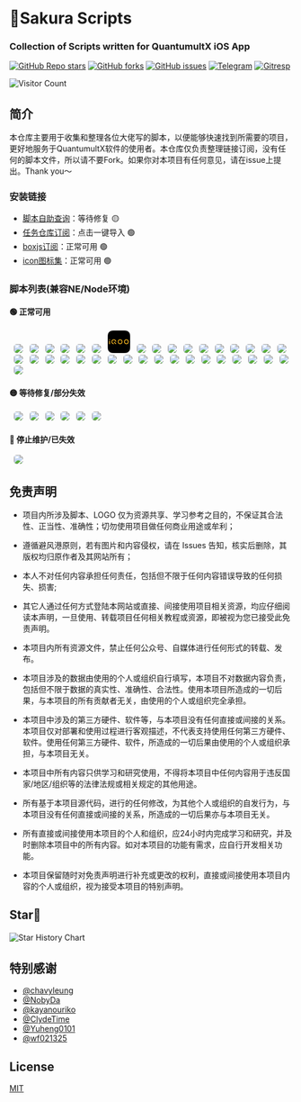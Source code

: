 <h1>🌸Sakura Scripts</h1>
<h3>Collection of Scripts written for QuantumultX iOS App </h4>
<a href="https://github.com/Sliverkiss/QuantumultX/stargazers"><img alt="GitHub Repo stars" src="https://img.shields.io/github/stars/Sliverkiss/QuantumultX?color=yellow&logo=riseup&logoColor=yellow&style=flat-square"></a>
<a href="https://github.com/Sliverkiss/QuantumultX/network/members"><img alt="GitHub forks" src="https://img.shields.io/github/forks/Sliverkiss/QuantumultX?color=orange&style=flat-square"></a>
<a href="https://github.com/Sliverkiss/QuantumultX/issues"><img alt="GitHub issues" src="https://img.shields.io/github/issues/Sliverkiss/QuantumultX?color=red&style=flat-square"></a>
<a href="https://t.me/sliverkiss_blog"><img alt="Telegram" src="https://img.shields.io/badge/chat-telegram-blue.svg?logo=telegram&style=flat-square"/></a> 
<a href="https://api.gitsponsors.com/api/badge/link?p=KNpE97wDO7Yf7sd9W2rde+FDV5d64ZxFNiu4acyEGO62xROODkWlEc9RMpHPkfkb0mLi9srnwYJf/DthoHLe1DCeJrs3rGu+jmk8YM7V/tbxYTTK5DCwknH+0K7IAOOxNJZotHM7Bn857Xxw7lk/qw=="><img alt="Gitresp" src="https://api.gitsponsors.com/api/badge/img?id=701287409"/></a> 

![Visitor Count](https://profile-counter.glitch.me/Sliverkiss/count.svg) 

## 简介

本仓库主要用于收集和整理各位大佬写的脚本，以便能够快速找到所需要的项目，更好地服务于QuantumultX软件的使用者。本仓库仅负责整理链接订阅，没有任何的脚本文件，所以请不要Fork。如果你对本项目有任何意见，请在issue上提出。Thank you～

### 安装链接
- [脚本自助查询](http://sliverkiss.free.hr/QuantumultX/)：等待修复 🟡 
- [任务仓库订阅](https://quantumult.app/x/open-app/ui?module=gallery&type=task&action=add&content=%5B%0A%20%20%20%20%22https%3A%2F%2Fgithub.arka.us.kg%2FSliverkiss%2Fwaf%2Fmain%2Fsliverkiss.gallery.json%22%0A%5D)：点击一键导入 🟢
- [boxjs订阅](https://gist.githubusercontent.com/Sliverkiss/18bd01be356360a8065a21ea71685ad3/raw/sliverkiss.boxjs.json)：正常可用 🟢
- [icon图标集](https://raw.githubusercontent.com/Sliverkiss/QuantumultX/main/sliverkiss.icons.json)：正常可用 🟢

### 脚本列表(兼容NE/Node环境)

#### 🟢 正常可用
&nbsp;&nbsp;<img src="https://raw.githubusercontent.com/Sliverkiss/QuantumultX/main/icon/pgsh.png" style="border-radius: 5px;" width="40px">
&nbsp;&nbsp;<img src="https://raw.githubusercontent.com/Guding88/Script/main/bawangchaji/bwcj.png" style="border-radius: 5px;" width="40px">
&nbsp;&nbsp;<img src="https://raw.githubusercontent.com/Sliverkiss/QuantumultX/main/icon/Hsay.png" style="border-radius: 5px;" width="40px">
&nbsp;&nbsp;<img src="https://raw.githubusercontent.com/Sliverkiss/QuantumultX/main/icon/tpt.png" style="border-radius: 5px;" width="40px">
&nbsp;&nbsp;<img src="https://raw.githubusercontent.com/Sliverkiss/QuantumultX/main/icon/yht.png" style="border-radius: 5px;" width="40px">
&nbsp;&nbsp;<img src="https://raw.githubusercontent.com/Sliverkiss/QuantumultX/main/icon/Dlm.png" style="border-radius: 5px;" width="40px">
&nbsp;&nbsp;<img src="https://raw.githubusercontent.com/czy13724/LeviIcons/main/leviicons/iqooc.png" style="border-radius: 5px;" width="40px">
&nbsp;&nbsp;<img src="https://raw.githubusercontent.com/Sliverkiss/QuantumultX/main/icon/bgps.png" style="border-radius: 5px;" width="40px">
&nbsp;&nbsp;<img src="https://raw.githubusercontent.com/Sliverkiss/QuantumultX/main/icon/ydyp.png" style="border-radius: 5px;" width="40px">
&nbsp;&nbsp;<img src="https://raw.githubusercontent.com/Sliverkiss/QuantumultX/main/icon/jsb.png" style="border-radius: 5px;" width="40px">
&nbsp;&nbsp;<img src="https://raw.githubusercontent.com/Sliverkiss/QuantumultX/main/icon/netflixgc.png" style="border-radius: 5px;" width="40px">
&nbsp;&nbsp;<img src="https://raw.githubusercontent.com/Sliverkiss/QuantumultX/main/icon/Zmhy.png" style="border-radius: 5px;" width="40px">
&nbsp;&nbsp;<img src="https://raw.githubusercontent.com/Sliverkiss/QuantumultX/main/icon/heytea.png" style="border-radius: 5px;" width="40px">
&nbsp;&nbsp;<img src="https://raw.githubusercontent.com/Sliverkiss/QuantumultX/main/icon/zbs.png" style="border-radius: 5px;" width="40px">
&nbsp;&nbsp;<img src="https://raw.githubusercontent.com/Sliverkiss/QuantumultX/main/icon/zgrb.png" style="border-radius: 5px;" width="40px">
&nbsp;&nbsp;<img src="https://raw.githubusercontent.com/Sliverkiss/QuantumultX/main/icon/Wzyd.png" style="border-radius: 5px;" width="40px">
&nbsp;&nbsp;<img src="https://raw.githubusercontent.com/Sliverkiss/QuantumultX/main/icon/mxbc.png" style="border-radius: 5px;" width="40px">
&nbsp;&nbsp;<img src="https://raw.githubusercontent.com/Sliverkiss/QuantumultX/main/icon/rbxj.png" style="border-radius: 5px;" width="40px">
&nbsp;&nbsp;<img src="https://raw.githubusercontent.com/Sliverkiss/QuantumultX/main/icon/picc.png" style="border-radius: 5px;" width="40px">
&nbsp;&nbsp;<img src="https://raw.githubusercontent.com/Sliverkiss/QuantumultX/main/icon/yhss.png" style="border-radius: 5px;" width="40px">
&nbsp;&nbsp;<img src="https://raw.githubusercontent.com/Sliverkiss/QuantumultX/main/icon/Michelin.png" style="border-radius: 5px;" width="40px">
&nbsp;&nbsp;<img src="https://raw.githubusercontent.com/Sliverkiss/QuantumultX/main/icon/Hldc.png" style="border-radius: 5px;" width="40px">
&nbsp;&nbsp;<img src="https://raw.githubusercontent.com/Sliverkiss/QuantumultX/main/icon/Midea.png" style="border-radius: 5px;" width="40px">
&nbsp;&nbsp;<img src="https://raw.githubusercontent.com/Sliverkiss/QuantumultX/main/icon/Kbj.png" style="border-radius: 5px;" width="40px">
&nbsp;&nbsp;<img src="https://raw.githubusercontent.com/Sliverkiss/QuantumultX/main/icon/Hxek.png" style="border-radius: 5px;" width="40px">
&nbsp;&nbsp;<img src="https://raw.githubusercontent.com/Sliverkiss/QuantumultX/main/icon/Bnmdhg.png" style="border-radius: 5px;" width="40px">
&nbsp;&nbsp;<img src="https://raw.githubusercontent.com/Sliverkiss/QuantumultX/main/icon/Ysf.png" style="border-radius: 5px;" width="40px">
&nbsp;&nbsp;<img src="https://raw.githubusercontent.com/Sliverkiss/QuantumultX/main/icon/Cqxhsd.png" style="border-radius: 5px;" width="40px">
&nbsp;&nbsp;<img src="https://raw.githubusercontent.com/Sliverkiss/QuantumultX/main/icon/qtx.png" style="border-radius: 5px;" width="40px">
&nbsp;&nbsp;<img src="https://raw.githubusercontent.com/Sliverkiss/QuantumultX/main/icon/Quark.png" style="border-radius: 5px;" width="40px">
&nbsp;&nbsp;<img src="https://raw.githubusercontent.com/Sliverkiss/QuantumultX/main/icon/Switch.png" style="border-radius: 5px;" width="40px">
&nbsp;&nbsp;<img src="https://raw.githubusercontent.com/Sliverkiss/QuantumultX/main/icon/Stlxz.png" style="border-radius: 5px;" width="40px">
&nbsp;&nbsp;<img src="https://raw.githubusercontent.com/Sliverkiss/QuantumultX/main/icon/Hax.png" style="border-radius: 5px;" width="40px">
&nbsp;&nbsp;<img src="https://raw.githubusercontent.com/Sliverkiss/QuantumultX/main/icon/missevan.png" style="border-radius: 5px;" width="40px">
&nbsp;&nbsp;<img src="https://raw.githubusercontent.com/Sliverkiss/QuantumultX/main/icon/naixue.png" style="border-radius: 5px;" width="40px">
&nbsp;&nbsp;<img src="https://raw.githubusercontent.com/Sliverkiss/QuantumultX/main/icon/Dmzj.png" style="border-radius: 5px;" width="40px">
#### 🟡 等待修复/部分失效
&nbsp;&nbsp;<img src="https://raw.githubusercontent.com/Sliverkiss/QuantumultX/main/icon/xxyx.png" style="border-radius: 5px;" width="40px">
&nbsp;&nbsp;<img src="https://raw.githubusercontent.com/fmz200/wool_scripts/main/icons/apps/AliYunDrive.png" style="border-radius: 5px;" width="40px">
&nbsp;&nbsp;<img src="https://raw.githubusercontent.com/Sliverkiss/QuantumultX/main/icon/zippo.png" style="border-radius: 5px;" width="40px">
&nbsp;&nbsp;<img src="https://raw.githubusercontent.com/Sliverkiss/QuantumultX/main/icon/Linovel.png" style="border-radius: 5px;" width="40px">
&nbsp;&nbsp;<img src="https://raw.githubusercontent.com/fmz200/wool_scripts/main/icons/apps/ccbLife.jpg" style="border-radius: 5px;" width="40px">
&nbsp;&nbsp;<img src="https://raw.githubusercontent.com/Sliverkiss/QuantumultX/main/icon/xmApp.png" style="border-radius: 5px;" width="40px">
#### 🔴 停止维护/已失效
&nbsp;&nbsp;<img src="https://raw.githubusercontent.com/Sliverkiss/QuantumultX/main/icon/Cwm.png" style="border-radius: 5px;" width="40px">


 ## 免责声明
* 项目内所涉及脚本、LOGO 仅为资源共享、学习参考之目的，不保证其合法性、正当性、准确性；切勿使用项目做任何商业用途或牟利；

* 遵循避风港原则，若有图片和内容侵权，请在 Issues 告知，核实后删除，其版权均归原作者及其网站所有；
* 本人不对任何内容承担任何责任，包括但不限于任何内容错误导致的任何损失、损害;
* 其它人通过任何方式登陆本网站或直接、间接使用项目相关资源，均应仔细阅读本声明，一旦使用、转载项目任何相关教程或资源，即被视为您已接受此免责声明。

* 本项目内所有资源文件，禁止任何公众号、自媒体进行任何形式的转载、发布。

* 本项目涉及的数据由使用的个人或组织自行填写，本项目不对数据内容负责，包括但不限于数据的真实性、准确性、合法性。使用本项目所造成的一切后果，与本项目的所有贡献者无关，由使用的个人或组织完全承担。

* 本项目中涉及的第三方硬件、软件等，与本项目没有任何直接或间接的关系。本项目仅对部署和使用过程进行客观描述，不代表支持使用任何第三方硬件、软件。使用任何第三方硬件、软件，所造成的一切后果由使用的个人或组织承担，与本项目无关。

* 本项目中所有内容只供学习和研究使用，不得将本项目中任何内容用于违反国家/地区/组织等的法律法规或相关规定的其他用途。

* 所有基于本项目源代码，进行的任何修改，为其他个人或组织的自发行为，与本项目没有任何直接或间接的关系，所造成的一切后果亦与本项目无关。

* 所有直接或间接使用本项目的个人和组织，应24小时内完成学习和研究，并及时删除本项目中的所有内容。如对本项目的功能有需求，应自行开发相关功能。

* 本项目保留随时对免责声明进行补充或更改的权利，直接或间接使用本项目内容的个人或组织，视为接受本项目的特别声明。

## Star🌟

<img src="https://api.star-history.com/svg?repos=sliverkiss/QuantumultX&type=Date" alt="Star History Chart" width="600" height="356" align="center">

## 特别感谢
*  [@chavyleung](https://github.com/chavyleung) 
*  [@NobyDa](https://github.com/NobyDa)   
*  [@kayanouriko](https://github.com/kayanouriko)
*  [@ClydeTime](https://github.com/ClydeTime)
*  [@Yuheng0101](https://github.com/Yuheng0101)
*  [@wf021325](https://github.com/wf021325)


## License

[MIT](LICENSE)
